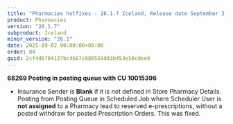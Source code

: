```yaml
---
title: "Pharmacies hotfixes - 26.1.7 Iceland, Release date September 2, 2025 - Hotfixes"
product: Pharmacies
version: "26.1.7"
subproduct: Iceland
minor_version: "26.1"
date: 2025-09-02 00:00:00+00:00
order: 84
guid: 2cf4db704137bc4b87c886559d03b453e50cdee8
---
```


<strong>68269 Posting in posting queue with CU 10015396</strong>
<ul><li>Insurance Sender is <b>Blank</b> if it is not defined in Store Pharmacy Details. Posting from Posting Queue in Scheduled Job where Scheduler User is <b>not assigned</b> to a Pharmacy lead to reserved e-prescriptions, without a posted withdraw for posted Prescription Orders. This was fixed.</li></ul>
